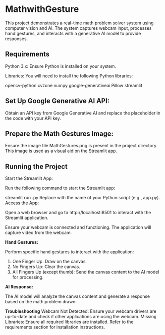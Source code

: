 # MathwithGesture


This project demonstrates a real-time math problem solver system using computer vision and AI. The system captures webcam input, processes hand gestures, and interacts with a generative AI model to provide responses.

## Requirements
Python 3.x: Ensure Python is installed on your system.

Libraries: You will need to install the following Python libraries:

opencv-python
cvzone
numpy
google-generativeai
Pillow
streamlit

## Set Up Google Generative AI API:

Obtain an API key from Google Generative AI and replace the placeholder in the code with your API key.

## Prepare the Math Gestures Image:

Ensure the image file MathGestures.png is present in the project directory. This image is used as a visual aid on the Streamlit app.

## Running the Project

Start the Streamlit App:

Run the following command to start the Streamlit app:

streamlit run <your-script-name>.py
Replace <your-script-name> with the name of your Python script (e.g., app.py).
Access the App:

Open a web browser and go to http://localhost:8501 to interact with the Streamlit application.

Ensure your webcam is connected and functioning. The application will capture video from the webcam.

**Hand Gestures:**

Perform specific hand gestures to interact with the application:
1. One Finger Up: Draw on the canvas.
2. No Fingers Up: Clear the canvas.
3. All Fingers Up (except thumb): Send the canvas content to the AI model for processing.
   
**AI Response:**

The AI model will analyze the canvas content and generate a response based on the math problem drawn.

**Troubleshooting**
Webcam Not Detected: Ensure your webcam drivers are up-to-date and check if other applications are using the webcam.
Missing Libraries: Ensure all required libraries are installed. Refer to the requirements section for installation instructions.
